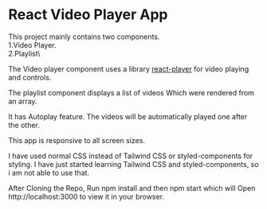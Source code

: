 # React Video Player App

This project mainly contains two components.\
1.Video Player.\
2.Playlist\

The Video player component uses a library [react-player](https://www.npmjs.com/package/react-player) for video playing and controls.

The playlist component displays a list of videos Which were rendered from an array.

It has Autoplay feature. The videos will be automatically played one after the other.

This app is responsive to all screen sizes.

I have used normal CSS instead of Tailwind CSS or styled-components for styling. I have just started learning Tailwind CSS and styled-components, so i am not able to use that.

After Cloning the Repo, Run npm install and then npm start which will Open http://localhost:3000 to view it in your browser.

